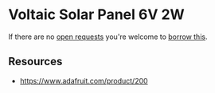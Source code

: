 # Voltaic Solar Panel 6V 2W
If there are no [open requests](../../../../issues?q=is%3Aissue+is%3Aopen+%22Voltaic+Solar+Panel+6V+2W%22) you're welcome to [borrow this](../../../../issues/new?title=Borrow+request+for+Voltaic+Solar+Panel+6V+2W&body=1+piece+of+%5Bthis%5D%28..%2Fblob%2Fmain%2F.%2FParts%2FSolar_Panels%2FVoltaic_Solar_Panel_6V_2W.md%29+for+~2+weeks.).

## Resources
- https://www.adafruit.com/product/200
